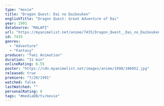 ```yaml
---
type: "movie"
title: "Dragon Quest: Dai no Daibouken"
englishTitle: "Dragon Quest: Great Adventure of Dai"
year: 1991
dataSource: "MALAPI"
url: "https://myanimelist.net/anime/7435/Dragon_Quest__Dai_no_Daibouken"
id: 7435
genres: 
  - "Adventure"
  - "Fantasy"
producer: "Toei Animation"
duration: "31 min"
onlineRating: 6.55
poster: "https://cdn.myanimelist.net/images/anime/1998/106052.jpg"
released: true
premiere: "7/20/1991"
watched: false
lastWatched: ""
personalRating: 0
tags: "#mediaDB/tv/movie"
---
```

